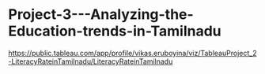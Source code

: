 # Project-3---Analyzing-the-Education-trends-in-Tamilnadu

https://public.tableau.com/app/profile/vikas.eruboyina/viz/TableauProject_2-LiteracyRateinTamilnadu/LiteracyRateinTamilnadu
